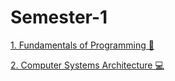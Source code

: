 # Semester-1

 [1. Fundamentals of Programming 🚀](https://github.com/IoanaBotezatu01/Fundamentals-of-Programming)

 [2. Computer Systems Architecture 💻](https://github.com/IoanaBotezatu01/Computer-Systems-Architecture)


